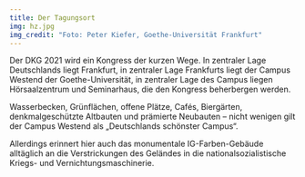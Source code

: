 ```yaml
---
title: Der Tagungsort
img: hz.jpg
img_credit: "Foto: Peter Kiefer, Goethe-Universität Frankfurt"
---
```


Der DKG 2021 wird ein Kongress der kurzen Wege. In zentraler Lage Deutschlands liegt Frankfurt, in zentraler Lage Frankfurts liegt der Campus Westend der Goethe-Universität, in zentraler Lage des Campus liegen Hörsaalzentrum und Seminarhaus, die den Kongress beherbergen werden.

Wasserbecken, Grünflächen, offene Plätze, Cafés, Biergärten, denkmalgeschützte Altbauten und prämierte Neubauten – nicht wenigen gilt der Campus Westend als „Deutschlands schönster Campus“.

Allerdings erinnert hier auch das monumentale IG-Farben-Gebäude alltäglich an die Verstrickungen des Geländes in die nationalsozialistische Kriegs- und Vernichtungsmaschinerie.
